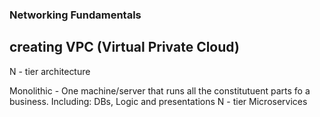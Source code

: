 ### Networking Fundamentals 

## creating VPC (Virtual Private Cloud)

N - tier architecture 

Monolithic  - One machine/server that runs all the constitutuent parts fo a business. Including: DBs, Logic and presentations 
N - tier 
Microservices


